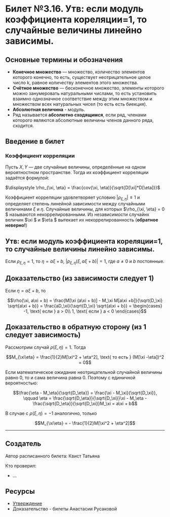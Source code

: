 # Билет №3.16. Утв: если модуль коэффициента кореляции=1, то случайные величины линейно зависимы.

<!-- **Краткое определение:** бла-бла-бла    -->
<!-- **Длинное определение:** бла-бла-бла -->

## Основные термины и обозначения

- **Конечное множество** — множество, количество элементов которого конечно, то есть, существует неотрицательное целое число k, равное количеству элементов этого множества.
- **Счётное множество** — бесконечное множество, элементы которого можно занумеровать натуральными числами, то есть установить взаимно однозначное соответствие между этим множеством и множеством всех натуральных чисел (то есть есть биекция).
- **Абсолютная величина** - модуль.
- Ряд называется **абсолютно сходящимся**, если ряд, членами которого являются абсолютные величины членов данного ряда, сходится.

## Введение в билет

### Коэффициент корреляции 

Пусть $\displaystyle X,Y$ — две случайные величины, определённые на одном вероятностном пространстве. Тогда их коэффициент корреляции задаётся формулой:

$\displaystyle \rho_{\xi, \eta} = \frac{cov(\xi, \eta)}{\sqrt{D[\xi]*D[\eta]}}$

Коэффициент корреляции удовлетворяет условию $|\rho_{\xi, \eta}| \leq 1$ и определяет степень линейной зависимости между 
случайными величинами $\xi$ 
и $\eta$. 
Случайные величины, для которых  $\rho_{\xi, \eta} = 0 $ называются некоррелированными. Из независимости случайнх величин  $\xi $ и  $\eta $ вытекает их некоррелированность (**обратное неверно!**)

##  Утв: если модуль коэффициента кореляции=1, то случайные величины линейно зависимы.

Если $\rho_{\xi, \eta}=1$, 
то $\eta=a\xi+b$, 
$|\rho_{\xi, \eta}(\xi,a\xi + b)|=1$, 
где $a \neq 0$ 
и $b$ постоянные.

## Доказательство (из зависимости следует 1)

Если $\eta = a\xi + b$, то 

$$\rho(\xi, a\xi + b) = \frac{M[\xi (a\xi + b)] - M_\xi M[a\xi +b]}{\sqrt{D_\xi} \sqrt{a\xi + b}} = \frac{aD_\xi}{\sqrt{D_\xi} \sqrt{a\xi + b}} = \begin{cases} 
-1, \text{ если } a > 0\\
1, \text{ если } a < 0
\end{cases}$$

## Доказательство в обратную сторону (из 1 следует зависимость)

Рассмотрим случай $\rho(\xi, \eta) = 1$. Тогда

$$M_{\xi\eta} = \frac{1}{2}M[\xi^2 + \eta^2], \text{ то есть } (M[\xi -\eta])^2 = 0$$

Если математическое ожидание неотрицательной случайной величины равно 0, то и сама величина равна 0. Поэтому с единичной вероятностью:

$$\frac{\eta - M_\eta}{\sqrt{D_\eta}} = \frac{\xi - M_\xi}{\sqrt{D_\xi}}, \qquad \eta = \frac{\sqrt{D_\eta}}{\sqrt{D_\xi}}\xi - M_\eta - \frac{\sqrt{D_\eta}}{\sqrt{D_\xi}}M_\xi = a\xi + b$$

В случае с $\rho(\xi, \eta) = -1$ аналогично, только 

$$M_{\xi\eta} = - \frac{1}{2}M[\xi^2 + \eta^2]$$

---

## Создатель

Автор расписанного билета: Квист Татьяна

Кто проверил:
- ...

## Ресурсы
- [Утверждение](https://math.semestr.ru/corel/prim.php)
- Доказательство - билеты Анастасии Русаковой
